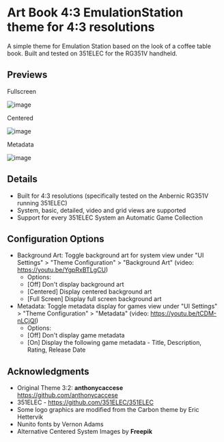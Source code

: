 # Art Book 4:3 EmulationStation theme for 4:3 resolutions
A simple theme for Emulation Station based on the look of a coffee table book.  Built and tested on 351ELEC for the RG351V handheld.

## Previews
Fullscreen

![image](https://user-images.githubusercontent.com/77732736/130350546-9ae276e6-cd8e-46e9-9202-a315c5c93485.png)

Centered

![image](https://user-images.githubusercontent.com/77732736/130350573-9c687e34-54d9-4cf0-9170-4d2a0d885fd7.png)

Metadata

![image](https://user-images.githubusercontent.com/77732736/130350612-fb8a77a1-36ff-458a-8c5a-deb9c99924ee.png)

## Details

- Built for 4:3 resolutions (specifically tested on the Anbernic RG351V running 351ELEC) 
- System, basic, detailed, video and grid views are supported
- Support for every 351ELEC System an Automatic Game Collection


## Configuration Options

- Background Art: Toggle background art for system view under "UI Settings" > "Theme Configuration" > "Background Art" (video: https://youtu.be/YgpRxBTLgCU)
  - Options:
  - [Off] Don't display background art
  - [Centered] Display centered background art
  - [Full Screen] Display full screen background art
- Metadata: Toggle metadata display for games view under "UI Settings" > "Theme Configuration" > "Metadata" (video: https://youtu.be/tCDM-nLCjQI)
  - Options:
  - [Off] Don't display game metadata
  - [On] Display the following game metadata - Title, Description, Rating, Release Date


## Acknowledgments
- Original Theme 3:2: **anthonycaccese** https://github.com/anthonycaccese
- 351ELEC - https://github.com/351ELEC/351ELEC
- Some logo graphics are modified from the Carbon theme by Eric Hettervik
- Nunito fonts by Vernon Adams
- Alternative Centered System Images by **Freepik** 

